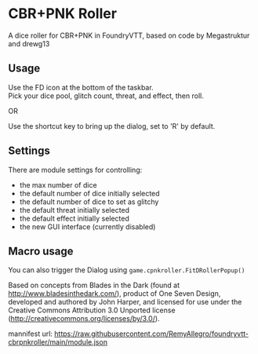 # CBR+PNK Roller

A dice roller for CBR+PNK in FoundryVTT, based on code by Megastruktur and drewg13

## Usage

Use the FD icon at the bottom of the taskbar.<br>
Pick your dice pool, glitch count, threat, and effect, then roll.<br>

OR

Use the shortcut key to bring up the dialog, set to 'R' by default.

## Settings

There are module settings for controlling:<br>
- the max number of dice<br>
- the default number of dice initially selected<br>
- the default number of dice to set as glitchy<br>
- the default threat initially selected<br>
- the default effect initially selected<br>
- the new GUI interface (currently disabled)<br>

## Macro usage

You can also trigger the Dialog using `game.cpnkroller.FitDRollerPopup()`

Based on concepts from Blades in the Dark (found at http://www.bladesinthedark.com/), product of One Seven Design, developed and authored by John Harper, and licensed for use under the Creative Commons Attribution 3.0 Unported license (http://creativecommons.org/licenses/by/3.0/).

mannifest url: https://raw.githubusercontent.com/RemyAllegro/foundryvtt-cbrpnkroller/main/module.json 